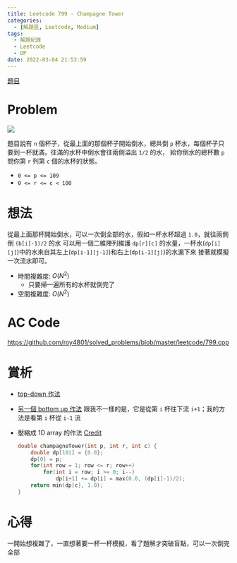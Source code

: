 ```yaml
---
title: Leetcode 799 - Champagne Tower
categories:
  - [解題區, Leetcode, Medium]
tags:
  - 解題紀錄
  - Leetcode
  - DP
date: 2022-03-04 21:53:59
---
```


[題目](https://leetcode.com/problems/champagne-tower/)

# Problem

![](https://i.imgur.com/pGB4eNJ.png)

題目說有 `n` 個杯子，從最上面的那個杯子開始倒水，總共倒 `p` 杯水，每個杯子只要到一杯就滿，往滿的水杯中倒水會往兩側溢出 `1/2` 的水，
給你倒水的總杯數 `p` 問你第 `r` 列第 `c` 個的水杯的狀態。

- `0 <= p <= 109`
- `0 <= r <= c < 100`

# 想法

從最上面那杯開始倒水，可以一次倒全部的水，假如一杯水杯超過 `1.0`，就往兩側倒 `(b[i]-1)/2` 的水
可以用一個二維陣列維護 `dp[r][c]` 的水量，一杯水(`dp[i][j]`)中的水來自其左上(`dp[i-1][j-1]`)和右上(`dp[i-1][j]`)的水漏下來
接著就模擬一次流水即可。

- 時間複雜度: $O(N^2)$
  - 只要掃一遍所有的水杯就倒完了
- 空間複雜度: $O(N^2)$

# AC Code

<https://github.com/roy4801/solved_problems/blob/master/leetcode/799.cpp>

# 賞析

- [top-down 作法](https://leetcode.com/problems/champagne-tower/discuss/911964/JavaPython-Top-Down-DP-Clean-and-Concise-O(R-*-C))
- [另一個 bottom up 作法](https://leetcode.com/problems/champagne-tower/discuss/118660/20ms-C%2B%2B-Easy-understand-solution) 跟我不一樣的是，它是從第 `i` 杯往下流 `i+1`；我的方法是看第 `i` 杯從 `i-1` 流

- 壓縮成 1D array 的作法 [Credit](https://leetcode.com/DDev/)
  ```cpp 壓縮成 1D array 的作法
  double champagneTower(int p, int r, int c) {
      double dp[101] = {0.0};
      dp[0] = p;
      for(int row = 1; row <= r; row++)
          for(int i = row; i >= 0; i--)
              dp[i+1] += dp[i] = max(0.0, (dp[i]-1)/2);
      return min(dp[c], 1.0);
  }
  ```


# 心得

一開始想複雜了，一直想著要一杯一杯模擬，看了題解才突破盲點，可以一次倒完全部
